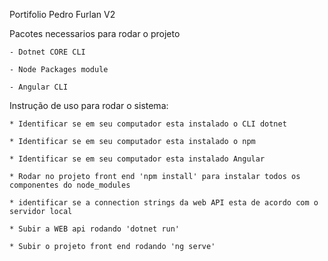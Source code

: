 Portifolio Pedro Furlan V2

Pacotes necessarios para rodar o projeto 

	- Dotnet CORE CLI

	- Node Packages module
	
	- Angular CLI

Instrução de uso para rodar o sistema:

	* Identificar se em seu computador esta instalado o CLI dotnet

	* Identificar se em seu computador esta instalado o npm

	* Identificar se em seu computador esta instalado Angular

	* Rodar no projeto front end 'npm install' para instalar todos os componentes do node_modules

	* identificar se a connection strings da web API esta de acordo com o servidor local

	* Subir a WEB api rodando 'dotnet run'

	* Subir o projeto front end rodando 'ng serve'

